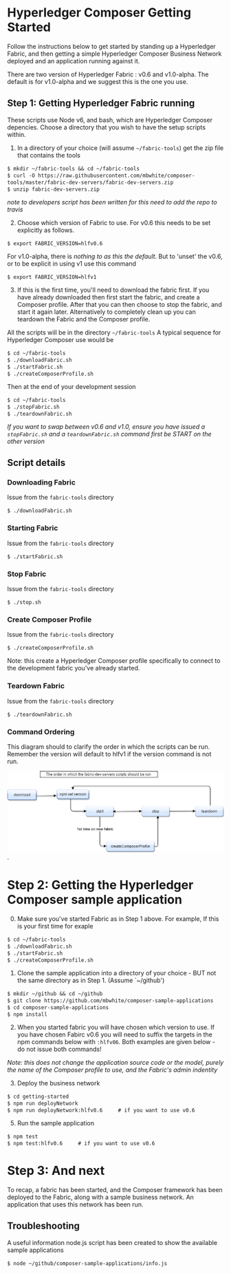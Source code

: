 # Hyperledger Composer Getting Started

Follow the instructions below to get started by standing up a Hyperledger Fabric, and then getting a simple Hyperledger Composer Business Network deployed and an application running against it. 

There are two version of Hyperledger Fabric : v0.6 and v1.0-alpha.  The default is for v1.0-alpha and we suggest this is the one you use.

## Step 1: Getting Hyperledger Fabric running

These scripts use Node v6, and bash, which are Hyperledger Composer depencies. Choose a directory that you wish to have the setup scripts within. 

1. In a directory of your choice (will assume `~/fabric-tools`) get the zip file that contains the tools
```
$ mkdir ~/fabric-tools && cd ~/fabric-tools
$ curl -O https://raw.githubusercontent.com/mbwhite/composer-tools/master/fabric-dev-servers/fabric-dev-servers.zip
$ unzip fabric-dev-servers.zip
```

_note to developers script has been written for this need to add the repo to travis_

2. Choose which version of Fabric to use. For v0.6 this needs to be set explicitly as follows.

```
$ export FABRIC_VERSION=hlfv0.6
```

For v1.0-alpha, there is *nothing to as this the default*. But to 'unset' the v0.6, or to be explicit in using v1 use this command

```
$ export FABRIC_VERSION=hlfv1
```

3. If this is the first time, you'll need to download the fabric first. If you have already downloaded then first start the fabric, and create a Composer profile.  After that you can then choose to stop the fabric, and start it again later. Alternatively to completely clean up you can teardown the Fabric and the Composer profile.

All the scripts will be in the directory `~/fabric-tools`  A typical sequence  for Hyperledger Composer use would be

```
$ cd ~/fabric-tools
$ ./downloadFabric.sh
$ ./startFabric.sh
$ ./createComposerProfile.sh
```

Then at the end of your development session

```
$ cd ~/fabric-tools
$ ./stopFabric.sh
$ ./teardownFabric.sh
```

*If you want to swap between v0.6 and v1.0, ensure you have issued a `stopFabric.sh` and a `teardownFabric.sh` command first be START on the other version*

## Script details

### Downloading Fabric

Issue from the `fabric-tools` directory
```
$ ./downloadFabric.sh
```

### Starting Fabric

Issue  from the `fabric-tools` directory
```
$ ./startFabric.sh
```

### Stop Fabric

Issue from the `fabric-tools` directory
```
$ ./stop.sh
```

### Create Composer Profile

Issue from the `fabric-tools` directory
```
$ ./createComposerProfile.sh
```

Note: this create a Hyperledger Composer profile specifically to connect to the development fabric you've already started. 

### Teardown Fabric

Issue from the `fabric-tools` directory
```
$ ./teardownFabric.sh
```


### Command Ordering

This diagram should to clarify the order in which the scripts can be run.  Remember the version will default to hlfv1 if the version command is not run. 

![](CmdOrder.png).


# Step 2: Getting the Hyperledger Composer sample application

0. Make sure you've started Fabric as in Step 1 above. For example, If this is your first time for exaple

```
$ cd ~/fabric-tools
$ ./downloadFabric.sh
$ ./startFabric.sh
$ ./createComposerProfile.sh
```

1. Clone the sample application into a directory of your choice - BUT not the same directory as in Step 1. (Assume `~/github')
```
$ mkdir ~/github && cd ~/github
$ git clone https://github.com/mbwhite/composer-sample-applications
$ cd composer-sample-applications
$ npm install
```

2. When you started fabric you will have chosen which version to use.  If you have chosen Fabirc v0.6 you will need to suffix the targets in the npm commands below with `:hlfv06`. Both examples are given below - do not issue both commands!

*Note: this does not change the application source code or the model, purely the name of the Composer profile to use, and the Fabric's admin indentity*

3. Deploy the business network

```
$ cd getting-started
$ npm run deployNetwork
$ npm run deployNetwork:hlfv0.6     # if you want to use v0.6
```

5. Run the sample application 
```
$ npm test
$ npm test:hlfv0.6     # if you want to use v0.6
```

# Step 3: And next
To recap, a fabric has been started, and the Composer framework has been deployed to the Fabric, along with a sample business network. 
An application that uses this network has been run.

## Troubleshooting 
A useful information node.js script has been created to show the available sample applications 
```
$ node ~/github/composer-sample-applications/info.js
```



